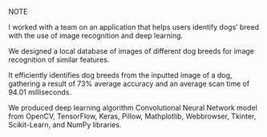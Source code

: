 NOTE


I worked with a team on an application that helps users identify dogs’ breed with the use of image recognition and deep learning.

We designed a local database of images of different dog breeds for image recognition of similar features.

It efficiently identifies dog breeds from the inputted image of a dog, gathering a result of 73% average accuracy and an average scan time of 94.01 milliseconds.

We produced deep learning algorithm Convolutional Neural Network model from OpenCV, TensorFlow, Keras, Pillow, Mathplotlib, Webbrowser, Tkinter, Scikit-Learn, and NumPy libraries.
